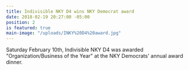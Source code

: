 ```yaml
---
title: Indivisible NKY D4 wins NKY Democrat award
date: 2018-02-19 20:27:00 -05:00
position: 2
is featured: true
main-image: "/uploads/INKY%20D4%20award.jpg"
---
```


Saturday February 10th, Indivisible NKY D4 was awarded "Organization/Business of the Year" at the NKY Democrats' annual award dinner.